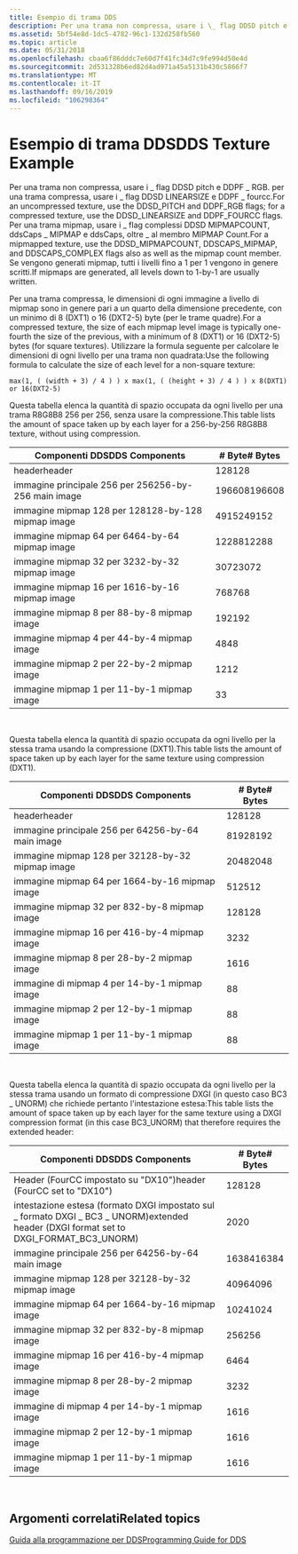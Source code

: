 ```yaml
---
title: Esempio di trama DDS
description: Per una trama non compressa, usare i \_ flag DDSD pitch e DDPF \_ RGB. per una trama compressa, usare i \_ flag DDSD LINEARSIZE e DDPF \_ fourcc.
ms.assetid: 5bf54e8d-1dc5-4782-96c1-132d258fb560
ms.topic: article
ms.date: 05/31/2018
ms.openlocfilehash: cbaa6f86dddc7e60d7f41fc34d7c9fe994d50e4d
ms.sourcegitcommit: 2d531328b6ed82d4ad971a45a5131b430c5866f7
ms.translationtype: MT
ms.contentlocale: it-IT
ms.lasthandoff: 09/16/2019
ms.locfileid: "106298364"
---
```

# <a name="dds-texture-example"></a><span data-ttu-id="59e20-103">Esempio di trama DDS</span><span class="sxs-lookup"><span data-stu-id="59e20-103">DDS Texture Example</span></span>

<span data-ttu-id="59e20-104">Per una trama non compressa, usare i \_ flag DDSD pitch e DDPF \_ RGB. per una trama compressa, usare i \_ flag DDSD LINEARSIZE e DDPF \_ fourcc.</span><span class="sxs-lookup"><span data-stu-id="59e20-104">For an uncompressed texture, use the DDSD\_PITCH and DDPF\_RGB flags; for a compressed texture, use the DDSD\_LINEARSIZE and DDPF\_FOURCC flags.</span></span> <span data-ttu-id="59e20-105">Per una trama mipmap, usare i \_ flag complessi DDSD MIPMAPCOUNT, ddsCaps \_ MIPMAP e ddsCaps, oltre \_ al membro MIPMAP Count.</span><span class="sxs-lookup"><span data-stu-id="59e20-105">For a mipmapped texture, use the DDSD\_MIPMAPCOUNT, DDSCAPS\_MIPMAP, and DDSCAPS\_COMPLEX flags also as well as the mipmap count member.</span></span> <span data-ttu-id="59e20-106">Se vengono generati mipmap, tutti i livelli fino a 1 per 1 vengono in genere scritti.</span><span class="sxs-lookup"><span data-stu-id="59e20-106">If mipmaps are generated, all levels down to 1-by-1 are usually written.</span></span>

<span data-ttu-id="59e20-107">Per una trama compressa, le dimensioni di ogni immagine a livello di mipmap sono in genere pari a un quarto della dimensione precedente, con un minimo di 8 (DXT1) o 16 (DXT2-5) byte (per le trame quadre).</span><span class="sxs-lookup"><span data-stu-id="59e20-107">For a compressed texture, the size of each mipmap level image is typically one-fourth the size of the previous, with a minimum of 8 (DXT1) or 16 (DXT2-5) bytes (for square textures).</span></span> <span data-ttu-id="59e20-108">Utilizzare la formula seguente per calcolare le dimensioni di ogni livello per una trama non quadrata:</span><span class="sxs-lookup"><span data-stu-id="59e20-108">Use the following formula to calculate the size of each level for a non-square texture:</span></span>


```
max(1, ( (width + 3) / 4 ) ) x max(1, ( (height + 3) / 4 ) ) x 8(DXT1) or 16(DXT2-5)
```



<span data-ttu-id="59e20-109">Questa tabella elenca la quantità di spazio occupata da ogni livello per una trama R8G8B8 256 per 256, senza usare la compressione.</span><span class="sxs-lookup"><span data-stu-id="59e20-109">This table lists the amount of space taken up by each layer for a 256-by-256 R8G8B8 texture, without using compression.</span></span>



| <span data-ttu-id="59e20-110">Componenti DDS</span><span class="sxs-lookup"><span data-stu-id="59e20-110">DDS Components</span></span>          | <span data-ttu-id="59e20-111">\# Byte</span><span class="sxs-lookup"><span data-stu-id="59e20-111">\# Bytes</span></span> |
|-------------------------|----------|
| <span data-ttu-id="59e20-112">header</span><span class="sxs-lookup"><span data-stu-id="59e20-112">header</span></span>                  | <span data-ttu-id="59e20-113">128</span><span class="sxs-lookup"><span data-stu-id="59e20-113">128</span></span>      |
| <span data-ttu-id="59e20-114">immagine principale 256 per 256</span><span class="sxs-lookup"><span data-stu-id="59e20-114">256-by-256 main image</span></span>   | <span data-ttu-id="59e20-115">196608</span><span class="sxs-lookup"><span data-stu-id="59e20-115">196608</span></span>   |
| <span data-ttu-id="59e20-116">immagine mipmap 128 per 128</span><span class="sxs-lookup"><span data-stu-id="59e20-116">128-by-128 mipmap image</span></span> | <span data-ttu-id="59e20-117">49152</span><span class="sxs-lookup"><span data-stu-id="59e20-117">49152</span></span>    |
| <span data-ttu-id="59e20-118">immagine mipmap 64 per 64</span><span class="sxs-lookup"><span data-stu-id="59e20-118">64-by-64 mipmap image</span></span>   | <span data-ttu-id="59e20-119">12288</span><span class="sxs-lookup"><span data-stu-id="59e20-119">12288</span></span>    |
| <span data-ttu-id="59e20-120">immagine mipmap 32 per 32</span><span class="sxs-lookup"><span data-stu-id="59e20-120">32-by-32 mipmap image</span></span>   | <span data-ttu-id="59e20-121">3072</span><span class="sxs-lookup"><span data-stu-id="59e20-121">3072</span></span>     |
| <span data-ttu-id="59e20-122">immagine mipmap 16 per 16</span><span class="sxs-lookup"><span data-stu-id="59e20-122">16-by-16 mipmap image</span></span>   | <span data-ttu-id="59e20-123">768</span><span class="sxs-lookup"><span data-stu-id="59e20-123">768</span></span>      |
| <span data-ttu-id="59e20-124">immagine mipmap 8 per 8</span><span class="sxs-lookup"><span data-stu-id="59e20-124">8-by-8 mipmap image</span></span>     | <span data-ttu-id="59e20-125">192</span><span class="sxs-lookup"><span data-stu-id="59e20-125">192</span></span>      |
| <span data-ttu-id="59e20-126">immagine mipmap 4 per 4</span><span class="sxs-lookup"><span data-stu-id="59e20-126">4-by-4 mipmap image</span></span>     | <span data-ttu-id="59e20-127">48</span><span class="sxs-lookup"><span data-stu-id="59e20-127">48</span></span>       |
| <span data-ttu-id="59e20-128">immagine mipmap 2 per 2</span><span class="sxs-lookup"><span data-stu-id="59e20-128">2-by-2 mipmap image</span></span>     | <span data-ttu-id="59e20-129">12</span><span class="sxs-lookup"><span data-stu-id="59e20-129">12</span></span>       |
| <span data-ttu-id="59e20-130">immagine mipmap 1 per 1</span><span class="sxs-lookup"><span data-stu-id="59e20-130">1-by-1 mipmap image</span></span>     | <span data-ttu-id="59e20-131">3</span><span class="sxs-lookup"><span data-stu-id="59e20-131">3</span></span>        |



 

<span data-ttu-id="59e20-132">Questa tabella elenca la quantità di spazio occupata da ogni livello per la stessa trama usando la compressione (DXT1).</span><span class="sxs-lookup"><span data-stu-id="59e20-132">This table lists the amount of space taken up by each layer for the same texture using compression (DXT1).</span></span>



| <span data-ttu-id="59e20-133">Componenti DDS</span><span class="sxs-lookup"><span data-stu-id="59e20-133">DDS Components</span></span>         | <span data-ttu-id="59e20-134">\# Byte</span><span class="sxs-lookup"><span data-stu-id="59e20-134">\# Bytes</span></span> |
|------------------------|----------|
| <span data-ttu-id="59e20-135">header</span><span class="sxs-lookup"><span data-stu-id="59e20-135">header</span></span>                 | <span data-ttu-id="59e20-136">128</span><span class="sxs-lookup"><span data-stu-id="59e20-136">128</span></span>      |
| <span data-ttu-id="59e20-137">immagine principale 256 per 64</span><span class="sxs-lookup"><span data-stu-id="59e20-137">256-by-64 main image</span></span>   | <span data-ttu-id="59e20-138">8192</span><span class="sxs-lookup"><span data-stu-id="59e20-138">8192</span></span>     |
| <span data-ttu-id="59e20-139">immagine mipmap 128 per 32</span><span class="sxs-lookup"><span data-stu-id="59e20-139">128-by-32 mipmap image</span></span> | <span data-ttu-id="59e20-140">2048</span><span class="sxs-lookup"><span data-stu-id="59e20-140">2048</span></span>     |
| <span data-ttu-id="59e20-141">immagine mipmap 64 per 16</span><span class="sxs-lookup"><span data-stu-id="59e20-141">64-by-16 mipmap image</span></span>  | <span data-ttu-id="59e20-142">512</span><span class="sxs-lookup"><span data-stu-id="59e20-142">512</span></span>      |
| <span data-ttu-id="59e20-143">immagine mipmap 32 per 8</span><span class="sxs-lookup"><span data-stu-id="59e20-143">32-by-8 mipmap image</span></span>   | <span data-ttu-id="59e20-144">128</span><span class="sxs-lookup"><span data-stu-id="59e20-144">128</span></span>      |
| <span data-ttu-id="59e20-145">immagine mipmap 16 per 4</span><span class="sxs-lookup"><span data-stu-id="59e20-145">16-by-4 mipmap image</span></span>   | <span data-ttu-id="59e20-146">32</span><span class="sxs-lookup"><span data-stu-id="59e20-146">32</span></span>       |
| <span data-ttu-id="59e20-147">immagine mipmap 8 per 2</span><span class="sxs-lookup"><span data-stu-id="59e20-147">8-by-2 mipmap image</span></span>    | <span data-ttu-id="59e20-148">16</span><span class="sxs-lookup"><span data-stu-id="59e20-148">16</span></span>       |
| <span data-ttu-id="59e20-149">immagine di mipmap 4 per 1</span><span class="sxs-lookup"><span data-stu-id="59e20-149">4-by-1 mipmap image</span></span>    | <span data-ttu-id="59e20-150">8</span><span class="sxs-lookup"><span data-stu-id="59e20-150">8</span></span>        |
| <span data-ttu-id="59e20-151">immagine mipmap 2 per 1</span><span class="sxs-lookup"><span data-stu-id="59e20-151">2-by-1 mipmap image</span></span>    | <span data-ttu-id="59e20-152">8</span><span class="sxs-lookup"><span data-stu-id="59e20-152">8</span></span>        |
| <span data-ttu-id="59e20-153">immagine mipmap 1 per 1</span><span class="sxs-lookup"><span data-stu-id="59e20-153">1-by-1 mipmap image</span></span>    | <span data-ttu-id="59e20-154">8</span><span class="sxs-lookup"><span data-stu-id="59e20-154">8</span></span>        |



 

<span data-ttu-id="59e20-155">Questa tabella elenca la quantità di spazio occupata da ogni livello per la stessa trama usando un formato di compressione DXGI (in questo caso BC3 \_ UNORM) che richiede pertanto l'intestazione estesa:</span><span class="sxs-lookup"><span data-stu-id="59e20-155">This table lists the amount of space taken up by each layer for the same texture using a DXGI compression format (in this case BC3\_UNORM) that therefore requires the extended header:</span></span>



| <span data-ttu-id="59e20-156">Componenti DDS</span><span class="sxs-lookup"><span data-stu-id="59e20-156">DDS Components</span></span>                                                | <span data-ttu-id="59e20-157">\# Byte</span><span class="sxs-lookup"><span data-stu-id="59e20-157">\# Bytes</span></span> |
|---------------------------------------------------------------|----------|
| <span data-ttu-id="59e20-158">Header (FourCC impostato su "DX10")</span><span class="sxs-lookup"><span data-stu-id="59e20-158">header (FourCC set to "DX10")</span></span>                                 | <span data-ttu-id="59e20-159">128</span><span class="sxs-lookup"><span data-stu-id="59e20-159">128</span></span>      |
| <span data-ttu-id="59e20-160">intestazione estesa (formato DXGI impostato sul \_ formato DXGI \_ BC3 \_ UNORM)</span><span class="sxs-lookup"><span data-stu-id="59e20-160">extended header (DXGI format set to DXGI\_FORMAT\_BC3\_UNORM)</span></span> | <span data-ttu-id="59e20-161">20</span><span class="sxs-lookup"><span data-stu-id="59e20-161">20</span></span>       |
| <span data-ttu-id="59e20-162">immagine principale 256 per 64</span><span class="sxs-lookup"><span data-stu-id="59e20-162">256-by-64 main image</span></span>                                          | <span data-ttu-id="59e20-163">16384</span><span class="sxs-lookup"><span data-stu-id="59e20-163">16384</span></span>    |
| <span data-ttu-id="59e20-164">immagine mipmap 128 per 32</span><span class="sxs-lookup"><span data-stu-id="59e20-164">128-by-32 mipmap image</span></span>                                        | <span data-ttu-id="59e20-165">4096</span><span class="sxs-lookup"><span data-stu-id="59e20-165">4096</span></span>     |
| <span data-ttu-id="59e20-166">immagine mipmap 64 per 16</span><span class="sxs-lookup"><span data-stu-id="59e20-166">64-by-16 mipmap image</span></span>                                         | <span data-ttu-id="59e20-167">1024</span><span class="sxs-lookup"><span data-stu-id="59e20-167">1024</span></span>     |
| <span data-ttu-id="59e20-168">immagine mipmap 32 per 8</span><span class="sxs-lookup"><span data-stu-id="59e20-168">32-by-8 mipmap image</span></span>                                          | <span data-ttu-id="59e20-169">256</span><span class="sxs-lookup"><span data-stu-id="59e20-169">256</span></span>      |
| <span data-ttu-id="59e20-170">immagine mipmap 16 per 4</span><span class="sxs-lookup"><span data-stu-id="59e20-170">16-by-4 mipmap image</span></span>                                          | <span data-ttu-id="59e20-171">64</span><span class="sxs-lookup"><span data-stu-id="59e20-171">64</span></span>       |
| <span data-ttu-id="59e20-172">immagine mipmap 8 per 2</span><span class="sxs-lookup"><span data-stu-id="59e20-172">8-by-2 mipmap image</span></span>                                           | <span data-ttu-id="59e20-173">32</span><span class="sxs-lookup"><span data-stu-id="59e20-173">32</span></span>       |
| <span data-ttu-id="59e20-174">immagine di mipmap 4 per 1</span><span class="sxs-lookup"><span data-stu-id="59e20-174">4-by-1 mipmap image</span></span>                                           | <span data-ttu-id="59e20-175">16</span><span class="sxs-lookup"><span data-stu-id="59e20-175">16</span></span>       |
| <span data-ttu-id="59e20-176">immagine mipmap 2 per 1</span><span class="sxs-lookup"><span data-stu-id="59e20-176">2-by-1 mipmap image</span></span>                                           | <span data-ttu-id="59e20-177">16</span><span class="sxs-lookup"><span data-stu-id="59e20-177">16</span></span>       |
| <span data-ttu-id="59e20-178">immagine mipmap 1 per 1</span><span class="sxs-lookup"><span data-stu-id="59e20-178">1-by-1 mipmap image</span></span>                                           | <span data-ttu-id="59e20-179">16</span><span class="sxs-lookup"><span data-stu-id="59e20-179">16</span></span>       |



 

## <a name="related-topics"></a><span data-ttu-id="59e20-180">Argomenti correlati</span><span class="sxs-lookup"><span data-stu-id="59e20-180">Related topics</span></span>

<dl> <dt>

[<span data-ttu-id="59e20-181">Guida alla programmazione per DDS</span><span class="sxs-lookup"><span data-stu-id="59e20-181">Programming Guide for DDS</span></span>](dx-graphics-dds-pguide.md)
</dt> </dl>

 

 




